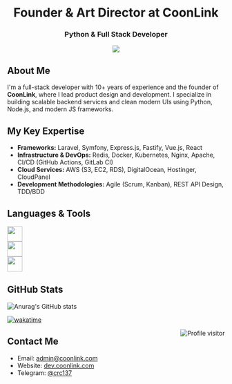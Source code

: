<h1 align="center">Founder & Art Director at CoonLink</h1>
<h3 align="center">Python & Full Stack Developer</h3> 

<div align="center">
  <a href="https://github.com/coonlink">
    <img src="https://img.shields.io/badge/Founder%20%26%20Director-CoonLink-blueviolet?style=flat-square" />
  </a>
</div>

## About Me

I'm a full-stack developer with 10+ years of experience and the founder of **CoonLink**, where I lead product design and development. I specialize in building scalable backend services and clean modern UIs using Python, Node.js, and modern JS frameworks.

## My Key Expertise

- **Frameworks:** Laravel, Symfony, Express.js, Fastify, Vue.js, React  
- **Infrastructure & DevOps:** Redis, Docker, Kubernetes, Nginx, Apache, CI/CD (GitHub Actions, GitLab CI)  
- **Cloud Services:** AWS (S3, EC2, RDS), DigitalOcean, Hostinger, CloudPanel  
- **Development Methodologies:** Agile (Scrum, Kanban), REST API Design, TDD/BDD  

## Languages & Tools

<div align="left">
  <img src="https://skillicons.dev/icons?i=py,django,fastapi,flask,nodejs,express" height="35" />
</div>
<div align="left">
  <img src="https://skillicons.dev/icons?i=react,tailwind,astro,js,ts,html,css" height="35" />
</div>
<div align="left">
  <img src="https://skillicons.dev/icons?i=mysql,postgresql,aws,vercel,sqlite,docker,mongodb" height="35" />
</div>

## GitHub Stats

![Anurag's GitHub stats](https://github-readme-stats.vercel.app/api?username=anuraghazra&show_icons=true&theme=transparent)

[![wakatime](https://wakatime.com/badge/user/018d7e22-9a95-433a-bf5f-916fa8a41cbf.svg?style=plastic)](https://wakatime.com/@018d7e22-9a95-433a-bf5f-916fa8a41cbf)

<a href="https://komarev.com/ghpvc/?username=crc137">
  <img align="right" src="https://komarev.com/ghpvc/?username=crc137&label=Profile%20views&color=0e75b6&style=plastic" alt="Profile visitor" />
</a>

## Contact Me

- Email: [admin@coonlink.com](mailto:admin@coonlink.com)  
- Website: [dev.coonlink.com](https://dev.coonlink.com/)  
- Telegram: [@crc137](https://t.me/crc137)
